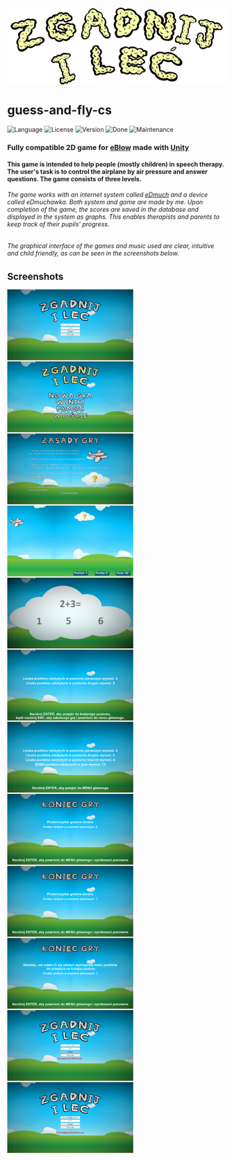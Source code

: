 ![Logo][logo-url]

# guess-and-fly-cs

![Language][language-url] ![License][license-url] ![Version][version-url] ![Done][done-url] ![Maintenance][maintenance-url]

### Fully compatible 2D game for [eBlow](http://www.domestic.gda.pl/?p=136&lang=en) made with [Unity](https://unity3d.com/)

#### This game is intended to help people (mostly children) in speech therapy. The user's task is to control the airplane by air pressure and answer questions. The game consists of three levels.

###### The game works with an internet system called [eDmuch](https://github.com/kawasilewska/speech-therapy) and a device called eDmuchawka. Both system and game are made by me. Upon completion of the game, the scores are saved in the database and displayed in the system as graphs. This enables therapists and parents to keep track of their pupils' progress.

###### The graphical interface of the games and music used are clear, intuitive and child friendly, as can be seen in the screenshots below.

## Screenshots
<img src="Screenshots/game1.png" alt="Game1" width="290" height="163" /> <img src="Screenshots/game2.png" alt="Game2" width="290" height="163" /> <img src="Screenshots/game3.png" alt="Game3" width="290" height="163" />
<img src="Screenshots/game4.png" alt="Game4" width="290" height="163" /> <img src="Screenshots/game5.png" alt="Game5" width="290" height="163" /> <img src="Screenshots/game8.png" alt="Game8" width="290" height="163" />
<img src="Screenshots/game11.png" alt="Game11" width="290" height="163" /> <img src="Screenshots/game12.png" alt="Game12" width="290" height="163" /> <img src="Screenshots/game13.png" alt="Game13" width="290" height="163" />
<img src="Screenshots/game14.png" alt="Game14" width="290" height="163" /> <img src="Screenshots/game15.png" alt="Game15" width="290" height="163" /> <img src="Screenshots/game16.png" alt="Game16" width="290" height="163" />

[logo-url]: Assets/Graphics/logocol.png "Logo"
[language-url]: https://img.shields.io/badge/language-C%23-lightgrey.svg?style=flat "Language"
[license-url]: https://img.shields.io/badge/license-Apache%202-blue.svg?style=flat "License"
[version-url]: https://img.shields.io/badge/version-1.0.0-brightgreen.svg?style=flat "Version"
[done-url]: https://img.shields.io/badge/done-01.2016-yellow.svg?style=flat "Done"
[maintenance-url]: https://img.shields.io/maintenance/no/2016.svg?style=flat "Maintenance"
